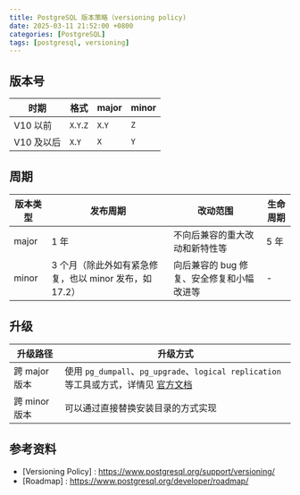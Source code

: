 ```yaml
---
title: PostgreSQL 版本策略（versioning policy)
date: 2025-03-11 21:52:00 +0800
categories: [PostgreSQL]
tags: [postgresql, versioning]
---
```


## 版本号

| 时期 | 格式 | major | minor |
|------|------|-------|-------|
| V10 以前 | `X`.`Y`.`Z` | `X`.`Y` | `Z` |
| V10 及以后 | `X`.`Y` | `X` | `Y` |

## 周期

| 版本类型 | 发布周期 | 改动范围 | 生命周期 |
|------|------|-------|-------|
| major | 1 年 | 不向后兼容的重大改动和新特性等 | 5 年 |
| minor | 3 个月（除此外如有紧急修复，也以 minor 发布，如 17.2） | 向后兼容的 bug 修复、安全修复和小幅改进等 | - |

## 升级

| 升级路径 | 升级方式 |
|------|-------|
| 跨 major 版本 | 使用 `pg_dumpall`、`pg_upgrade`、`logical replication` 等工具或方式，详情见 [官方文档](https://www.postgresql.org/developer/roadmap/) |
| 跨 minor 版本 | 可以通过直接替换安装目录的方式实现 |

## 参考资料

- [Versioning Policy] : https://www.postgresql.org/support/versioning/
- [Roadmap] : https://www.postgresql.org/developer/roadmap/